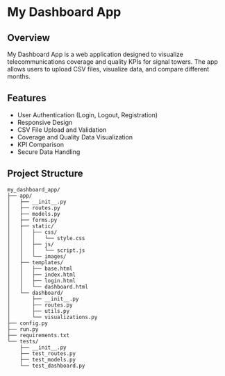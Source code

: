 # My Dashboard App

## Overview

My Dashboard App is a web application designed to visualize telecommunications coverage and quality KPIs for signal towers. The app allows users to upload CSV files, visualize data, and compare different months.

## Features

- User Authentication (Login, Logout, Registration)
- Responsive Design
- CSV File Upload and Validation
- Coverage and Quality Data Visualization
- KPI Comparison
- Secure Data Handling

## Project Structure

```plaintext
my_dashboard_app/
├── app/
│   ├── __init__.py
│   ├── routes.py
│   ├── models.py
│   ├── forms.py
│   ├── static/
│   │   ├── css/
│   │   │   └── style.css
│   │   ├── js/
│   │   │   └── script.js
│   │   └── images/
│   ├── templates/
│   │   ├── base.html
│   │   ├── index.html
│   │   ├── login.html
│   │   └── dashboard.html
│   └── dashboard/
│       ├── __init__.py
│       ├── routes.py
│       ├── utils.py
│       └── visualizations.py
├── config.py
├── run.py
├── requirements.txt
└── tests/
    ├── __init__.py
    ├── test_routes.py
    ├── test_models.py
    └── test_dashboard.py
